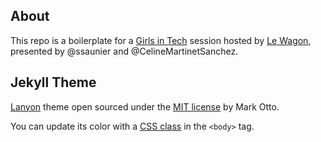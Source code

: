 ## About

This repo is a boilerplate for a [Girls in Tech](http://gitparis.com/) session
hosted by [Le Wagon](http://www.lewagon.org), presented by @ssaunier and @CelineMartinetSanchez.

## Jekyll Theme

[Lanyon](https://github.com/poole/lanyon) theme open sourced under the [MIT license](LICENSE.md) by Mark Otto.

You can update its color with a [CSS class](https://github.com/poole/lanyon#themes) in the `<body>` tag.